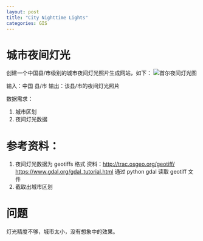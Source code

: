 ```yaml
---
layout: post
title: "City Nighttime Lights"
categories: GIS
---
```

# 城市夜间灯光
创建一个中国县/市级别的城市夜间灯光照片生成网站，如下：
![首尔夜间灯光图](http://photocdn.sohu.com/20170427/Img490878528.jpeg)


输入：中国 县/市
输出：该县/市的夜间灯光照片

数据需求：
1. 城市区划
2. 夜间灯光数据

# 参考资料：
1. 夜间灯光数据为 geotiffs 格式
    资料：http://trac.osgeo.org/geotiff/   https://www.gdal.org/gdal_tutorial.html
    通过 python gdal 读取 geotiff 文件
2. 截取出城市区划

# 问题
灯光精度不够，城市太小，没有想象中的效果。